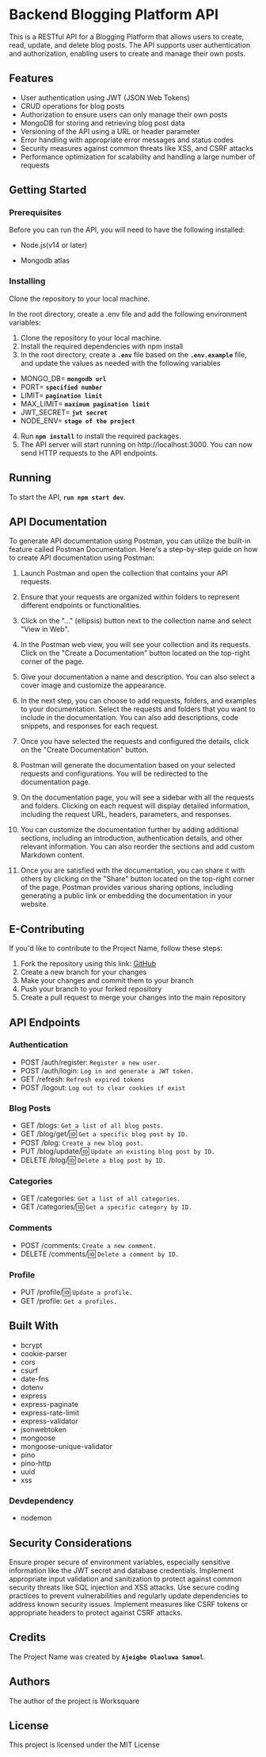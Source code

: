 # **Backend Blogging Platform API**

This is a RESTful API for a Blogging Platform that allows users to create, read, update, and delete blog posts. The API supports user authentication and authorization, enabling users to create and manage their own posts.

## **Features**

- User authentication using JWT (JSON Web Tokens)
- CRUD operations for blog posts
- Authorization to ensure users can only manage their own posts
- MongoDB for storing and retrieving blog post data
- Versioning of the API using a URL or header parameter
- Error handling with appropriate error messages and status codes
- Security measures against common threats like XSS, and CSRF attacks
- Performance optimization for scalability and handling a large number of requests

## **Getting Started**

### **Prerequisites**

Before you can run the API, you will need to have the following installed:

- Node.js(v14 or later)

- Mongodb atlas

### **Installing**

Clone the repository to your local machine.

In the root directory, create a .env file and add the
following environment variables:

1. Clone the repository to your local machine.
2. Install the required dependencies with npm install
3. In the root directory, create a **`.env`** file based on the **`.env.example`** file, and update the values as needed with the following variables

- MONGO_DB= **`mongodb url`**
- PORT= **`specified number`**
- LIMIT= **`pagination limit`**
- MAX_LIMIT= **`maximum pagination limit`**
- JWT_SECRET= **`jwt secret`**
- NODE_ENV= **`stage of the project`**

4. Run **`npm install`** to install the required packages.
5. The API server will start running on http://localhost:3000. You can now send HTTP requests to the API endpoints.

## **Running**

To start the API, **`run npm start dev`**.

## **API Documentation**

To generate API documentation using Postman, you can utilize the built-in feature called Postman Documentation. Here's a step-by-step guide on how to create API documentation using Postman:

1. Launch Postman and open the collection that contains your API requests.

2. Ensure that your requests are organized within folders to represent different endpoints or functionalities.

3. Click on the "..." (ellipsis) button next to the collection name and select "View in Web".

4. In the Postman web view, you will see your collection and its requests. Click on the "Create a Documentation" button located on the top-right corner of the page.

5. Give your documentation a name and description. You can also select a cover image and customize the appearance.

6. In the next step, you can choose to add requests, folders, and examples to your documentation. Select the requests and folders that you want to include in the documentation. You can also add descriptions, code snippets, and responses for each request.

7. Once you have selected the requests and configured the details, click on the "Create Documentation" button.

8. Postman will generate the documentation based on your selected requests and configurations. You will be redirected to the documentation page.

9. On the documentation page, you will see a sidebar with all the requests and folders. Clicking on each request will display detailed information, including the request URL, headers, parameters, and responses.

10. You can customize the documentation further by adding additional sections, including an introduction, authentication details, and other relevant information. You can also reorder the sections and add custom Markdown content.

11. Once you are satisfied with the documentation, you can share it with others by clicking on the "Share" button located on the top-right corner of the page. Postman provides various sharing options, including generating a public link or embedding the documentation in your website.

## **E-Contributing**

If you'd like to contribute to the Project Name, follow these steps:

1. Fork the repository using this link: [GitHub](https://github.com/olaobey/Backend-blogging-platform.git)
2. Create a new branch for your changes
3. Make your changes and commit them to your branch
4. Push your branch to your forked repository
5. Create a pull request to merge your changes into the main repository

## **API Endpoints**

### **Authentication**

- POST /auth/register: `Register a new user.`
- POST /auth/login: `Log in and generate a JWT token.`
- GET /refresh: `Refresh expired tokens`
- POST /logout: `Log out to clear cookies if exist`

### **Blog Posts**

- GET /blogs: `Get a list of all blog posts.`
- GET /blog/get/:id: `Get a specific blog post by ID.`
- POST /blog: `Create a new blog post.`
- PUT /blog/update/:id: `Update an existing blog post by ID.`
- DELETE /blog/:id: `Delete a blog post by ID.`

### **Categories**

- GET /categories: `Get a list of all categories.`
- GET /categories/:id: `Get a specific category by ID.`

### **Comments**

- POST /comments: `Create a new comment.`
- DELETE /comments/:id: `Delete a comment by ID.`

### **Profile**

- PUT /profile/:id: `Update a profile.`
- GET /profile: `Get a profiles.`

## **Built With**

- bcrypt
- cookie-parser
- cors
- csurf
- date-fns
- dotenv
- express
- express-paginate
- express-rate-limit
- express-validator
- jsonwebtoken
- mongoose
- mongoose-unique-validator
- pino
- pino-http
- uuid
- xss

### **Devdependency**

- nodemon

## **Security Considerations**

Ensure proper secure of environment variables, especially sensitive information like the JWT secret and database credentials.
Implement appropriate input validation and sanitization to protect against common security threats like SQL injection and XSS attacks.
Use secure coding practices to prevent vulnerabilities and regularly update dependencies to address known security issues.
Implement measures like CSRF tokens or appropriate headers to protect against CSRF attacks.

## **Credits**

The Project Name was created by **`Ajeigbe Olaoluwa Samuel`**.

## **Authors**

The author of the project is Worksquare

## **License**

This project is licensed under the MIT License
